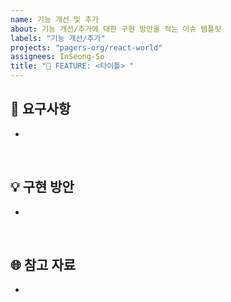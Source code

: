 ```yaml
---
name: 기능 개선 및 추가
about: 기능 개선/추가에 대한 구현 방안을 적는 이슈 템플릿
labels: "기능 개선/추가"
projects: "pagers-org/react-world"
assignees: InSeong-So
title: "🌟 FEATURE: <타이틀> "
---
```


## 🚩 요구사항

-

<br/>

## 💡 구현 방안

-

<br/>

## 🌐 참고 자료

-

<br/>
